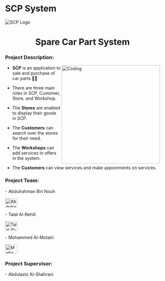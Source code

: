 # SCP System

![SCP Logo](https://user-images.githubusercontent.com/81984403/209967921-b39afee2-e77b-4148-9928-7ae79d7d0896.png)

<h1 align="center">Spare Car Part System</h1>

<h3 align="left">Project Description:</h3>
<img align="right" alt="Coding" width="320" src="https://i.pinimg.com/originals/0a/19/6e/0a196e9cf076417c7308b1450117e8ec.gif">

- **SCP** is an application to sale and purchase of car parts 🚗🧰

- There are three main roles in SCP, Customer, Store, and Workshop.

- The **Stores** are enabled to display their goods in SCP.
- The **Customers** can search over the stores for their need.

- The **Workshops** can add services in offers in the system.
- The **Customers** can view services and make appoinments on services.

<h3 align="left">Project Team:</h3>
- Abdulrahman Bin Nouh
<p align="left">
<a href="https://www.linkedin.com/in/abdulrahman-bin-nouh-b68a07188/" target="blank"><img align="center" src="https://raw.githubusercontent.com/rahuldkjain/github-profile-readme-generator/master/src/images/icons/Social/linked-in-alt.svg" alt="Abdulrahman Bin Nouh" height="30" width="40" /></a>
</p>
- Talal Al-Rehili
<p align="left">
<a href="https://www.linkedin.com/in/talal-alrehili-1a8999238/" target="blank"><img align="center" src="https://raw.githubusercontent.com/rahuldkjain/github-profile-readme-generator/master/src/images/icons/Social/linked-in-alt.svg" alt="Talal Al-Rehili" height="30" width="40" /></a>
</p>
- Mohammed Al-Motairi
<p align="left">
<a href="https://www.linkedin.com/in/mohamed-al-mutairi-2131bb260/" target="blank"><img align="center" src="https://raw.githubusercontent.com/rahuldkjain/github-profile-readme-generator/master/src/images/icons/Social/linked-in-alt.svg" alt="Mohammed Al-Motairi" height="30" width="40" /></a>
</p>

<h3 align="left">Project Supervisor:</h3>
- Abdulaziz Al-Shahrani

